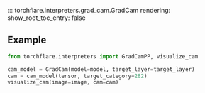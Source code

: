 ::: torchflare.interpreters.grad_cam.GradCam
    rendering:
             show_root_toc_entry: false

## Example
``` python
from torchflare.interpreters import GradCamPP, visualize_cam

cam_model = GradCam(model=model, target_layer=target_layer)
cam = cam_model(tensor, target_category=282)
visualize_cam(image=image, cam=cam)
```
